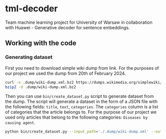 # tml-decoder

Team machine learning project for University of Warsaw in collaboration with Huawei - Generative decoder for sentence embeddings.

## Working with the code

### Generating dataset

First you need to download simple wiki dump from link. For the purposes of our project we used the dump from 20th of February 2024.

```bash
curl -o .dump/wiki-dump.xml.bz2 https://dumps.wikimedia.org/simplewiki/20240220/simplewiki-20240220-pages-articles.xml.bz2
bzip2 -d .dump/wiki-dump.xml.bz2
```

Then you can use `bin/create_dataset.py` script to generate dataset from the dump. The script will generate a dataset in the form of a JSON file with the following fields: `title`, `text`, `categories`. The `categories` column is a list of categories that the article belongs to. For the purpose of our project we used only articles that belong to the following categories: `Diseases by causing agent`.

```bash
python bin/create_dataset.py --input_path='./.dump/wiki-dump.xml' --output_path='./dataset/diseases.json' --parent_category='Diseases by causing agent'
```
